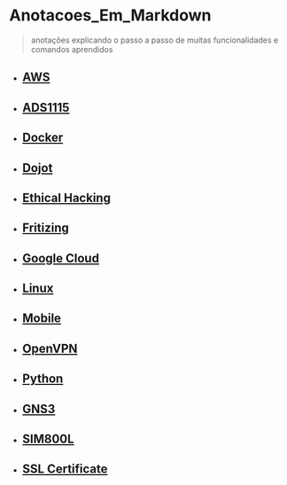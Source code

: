# Anotacoes_Em_Markdown

> anotações explicando o passo a passo de muitas funcionalidades e comandos aprendidos

- ## [AWS](aws/README.md)
- ## [ADS1115](ads1115/README.md)
- ## [Docker](docker/README.md)
- ## [Dojot](dojot/README.md)
- ## [Ethical Hacking](ethical-hacking/README.md)
- ## [Fritizing](fritizing/README.md)
- ## [Google Cloud](google-cloud/README.md)
- ## [Linux](linux/README.md)
- ## [Mobile](mobile/README.md)
- ## [OpenVPN](openvpn/README.md)
- ## [Python](python/README.md)
- ## [GNS3](gns3/README.md)
- ## [SIM800L](sim800l/README.md)
- ## [SSL Certificate](lets-encrypt-ssl/README.md)